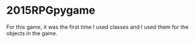 # 2015RPGpygame

For this game, it was the first time I used classes and I used them for the objects in the game. 
